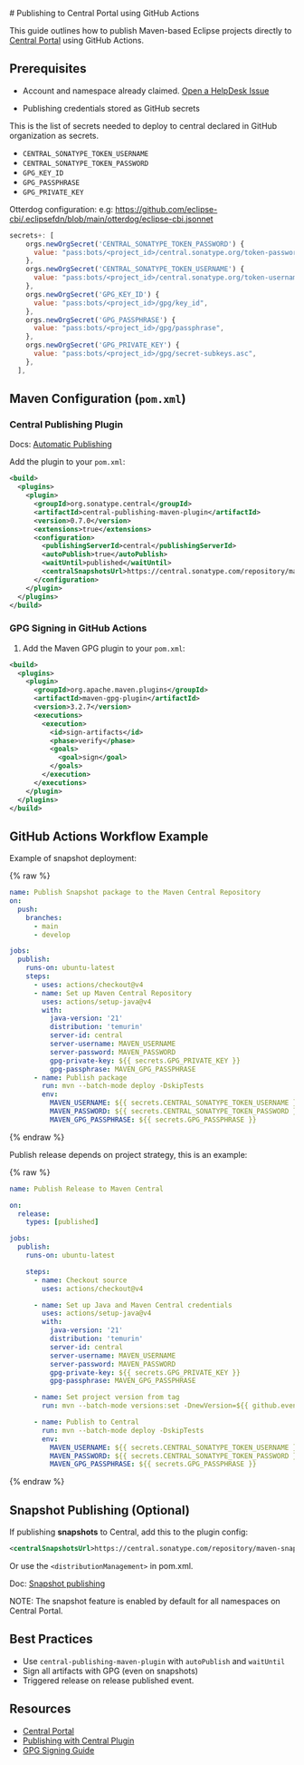 # Publishing to Central Portal using GitHub Actions

This guide outlines how to publish Maven-based Eclipse projects directly to [Central Portal](https://central.sonatype.org) using GitHub Actions.

## Prerequisites

* Account and namespace already claimed. [Open a HelpDesk Issue](https://gitlab.eclipse.org/eclipsefdn/helpdesk/-/issues/new)

* Publishing credentials stored as GitHub secrets

This is the list of secrets needed to deploy to central declared in GitHub organization as secrets.

* `CENTRAL_SONATYPE_TOKEN_USERNAME`
* `CENTRAL_SONATYPE_TOKEN_PASSWORD`
* `GPG_KEY_ID`
* `GPG_PASSPHRASE`
* `GPG_PRIVATE_KEY`

Otterdog configuration: e.g: https://github.com/eclipse-cbi/.eclipsefdn/blob/main/otterdog/eclipse-cbi.jsonnet

```js
secrets+: [
    orgs.newOrgSecret('CENTRAL_SONATYPE_TOKEN_PASSWORD') {
      value: "pass:bots/<project_id>/central.sonatype.org/token-password",
    },
    orgs.newOrgSecret('CENTRAL_SONATYPE_TOKEN_USERNAME') {
      value: "pass:bots/<project_id>/central.sonatype.org/token-username",
    },
    orgs.newOrgSecret('GPG_KEY_ID') {
      value: "pass:bots/<project_id>/gpg/key_id",
    },
    orgs.newOrgSecret('GPG_PASSPHRASE') {
      value: "pass:bots/<project_id>/gpg/passphrase",
    },
    orgs.newOrgSecret('GPG_PRIVATE_KEY') {
      value: "pass:bots/<project_id>/gpg/secret-subkeys.asc",
    },
  ],
```

## Maven Configuration (`pom.xml`)

### Central Publishing Plugin

Docs: [Automatic Publishing](https://central.sonatype.org/publish/publish-portal-maven/#automatic-publishing)

Add the plugin to your `pom.xml`:


```xml
<build>
  <plugins>
    <plugin>
      <groupId>org.sonatype.central</groupId>
      <artifactId>central-publishing-maven-plugin</artifactId>
      <version>0.7.0</version>
      <extensions>true</extensions>
      <configuration>
        <publishingServerId>central</publishingServerId>
        <autoPublish>true</autoPublish>
        <waitUntil>published</waitUntil>
        <centralSnapshotsUrl>https://central.sonatype.com/repository/maven-snapshots/</centralSnapshotsUrl>
      </configuration>
    </plugin>
  </plugins>
</build>
```

### GPG Signing in GitHub Actions

1. Add the Maven GPG plugin to your `pom.xml`:

```xml
<build>
  <plugins>
    <plugin>
      <groupId>org.apache.maven.plugins</groupId>
      <artifactId>maven-gpg-plugin</artifactId>
      <version>3.2.7</version>
      <executions>
        <execution>
          <id>sign-artifacts</id>
          <phase>verify</phase>
          <goals>
            <goal>sign</goal>
          </goals>
        </execution>
      </executions>
    </plugin>
  </plugins>
</build>
```

## GitHub Actions Workflow Example

Example of snapshot deployment:

{% raw %}
```yaml
name: Publish Snapshot package to the Maven Central Repository
on:
  push:
    branches:
      - main
      - develop

jobs:
  publish:
    runs-on: ubuntu-latest
    steps:
      - uses: actions/checkout@v4
      - name: Set up Maven Central Repository
        uses: actions/setup-java@v4
        with:
          java-version: '21'
          distribution: 'temurin'
          server-id: central
          server-username: MAVEN_USERNAME
          server-password: MAVEN_PASSWORD
          gpg-private-key: ${{ secrets.GPG_PRIVATE_KEY }}
          gpg-passphrase: MAVEN_GPG_PASSPHRASE
      - name: Publish package
        run: mvn --batch-mode deploy -DskipTests
        env:
          MAVEN_USERNAME: ${{ secrets.CENTRAL_SONATYPE_TOKEN_USERNAME }}
          MAVEN_PASSWORD: ${{ secrets.CENTRAL_SONATYPE_TOKEN_PASSWORD }}
          MAVEN_GPG_PASSPHRASE: ${{ secrets.GPG_PASSPHRASE }}
```
{% endraw %}

Publish release depends on project strategy, this is an example:

{% raw %}
```yaml
name: Publish Release to Maven Central

on:
  release:
    types: [published] 

jobs:
  publish:
    runs-on: ubuntu-latest

    steps:
      - name: Checkout source
        uses: actions/checkout@v4

      - name: Set up Java and Maven Central credentials
        uses: actions/setup-java@v4
        with:
          java-version: '21'
          distribution: 'temurin'
          server-id: central
          server-username: MAVEN_USERNAME
          server-password: MAVEN_PASSWORD
          gpg-private-key: ${{ secrets.GPG_PRIVATE_KEY }}
          gpg-passphrase: MAVEN_GPG_PASSPHRASE

      - name: Set project version from tag
        run: mvn --batch-mode versions:set -DnewVersion=${{ github.event.release.tag_name }} -DgenerateBackupPoms=false

      - name: Publish to Central
        run: mvn --batch-mode deploy -DskipTests
        env:
          MAVEN_USERNAME: ${{ secrets.CENTRAL_SONATYPE_TOKEN_USERNAME }}
          MAVEN_PASSWORD: ${{ secrets.CENTRAL_SONATYPE_TOKEN_PASSWORD }}
          MAVEN_GPG_PASSPHRASE: ${{ secrets.GPG_PASSPHRASE }}
```
{% endraw %}

## Snapshot Publishing (Optional)

If publishing **snapshots** to Central, add this to the plugin config:

````xml
<centralSnapshotsUrl>https://central.sonatype.com/repository/maven-snapshots/</centralSnapshotsUrl>
````

Or use the `<distributionManagement>` in pom.xml.

Doc: [Snapshot publishing](https://central.sonatype.org/publish/publish-portal-snapshots/)

NOTE: The snapshot feature is enabled by default for all namespaces on Central Portal.

## Best Practices

- Use `central-publishing-maven-plugin` with `autoPublish` and `waitUntil`
- Sign all artifacts with GPG (even on snapshots)
- Triggered release on release published event. 

## Resources

- [Central Portal](https://central.sonatype.com)
- [Publishing with Central Plugin](https://central.sonatype.org/publish/publish-portal-maven/)
- [GPG Signing Guide](https://central.sonatype.org/publish/publish-maven/#gpg-signed-components)